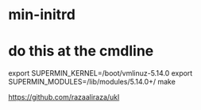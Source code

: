 # min-initrd


# do this at the cmdline
export SUPERMIN_KERNEL=/boot/vmlinuz-5.14.0
export SUPERMIN_MODULES=/lib/modules/5.14.0+/
make


https://github.com/razaaliraza/ukl
